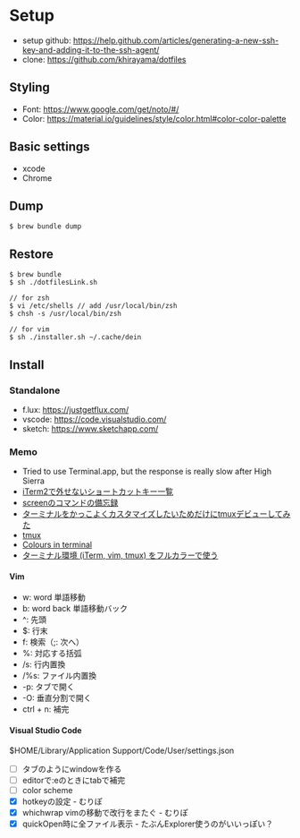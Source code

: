 # Setup

- setup github: https://help.github.com/articles/generating-a-new-ssh-key-and-adding-it-to-the-ssh-agent/
- clone: https://github.com/khirayama/dotfiles

## Styling

- Font: https://www.google.com/get/noto/#/
- Color: https://material.io/guidelines/style/color.html#color-color-palette

## Basic settings

- xcode
- Chrome

## Dump

```
$ brew bundle dump
```

## Restore

```
$ brew bundle
$ sh ./dotfilesLink.sh

// for zsh
$ vi /etc/shells // add /usr/local/bin/zsh
$ chsh -s /usr/local/bin/zsh

// for vim
$ sh ./installer.sh ~/.cache/dein
```

## Install

### Standalone

- f.lux: https://justgetflux.com/
- vscode: https://code.visualstudio.com/
- sketch: https://www.sketchapp.com/

### Memo

- Tried to use Terminal.app, but the response is really slow after High Sierra
- [iTerm2で外せないショートカットキー一覧](https://qiita.com/kenju/items/3bcd9707266a0b427da3)
- [screenのコマンドの備忘録](https://qiita.com/mgoldchild/items/e336618487eb7d90f6d4)
- [ターミナルをかっこよくカスタマイズしたいためだけにtmuxデビューしてみた](https://qiita.com/Frog_woman/items/f6797f2a70c44e42863d#%E7%AF%84%E5%9B%B2%E6%8C%87%E5%AE%9A%E3%81%8C%E3%81%A7%E3%81%8D%E3%81%AA%E3%81%84)
- [tmux](https://wiki.archlinux.jp/index.php/Tmux#Vim_.E3.83.95.E3.83.AC.E3.83.B3.E3.83.89.E3.83.AA.E3.81.AA.E8.A8.AD.E5.AE.9A)
- [Colours in terminal](https://gist.github.com/XVilka/8346728#now-supporting-truecolour)
- [ターミナル環境 (iTerm, vim, tmux) をフルカラーで使う](https://blog.nakanishy.com/truecolor-vim.html)

#### Vim

- w: word 単語移動
- b: word back 単語移動バック
- ^: 先頭
- $: 行末
- f: 検索（;: 次へ）
- %: 対応する括弧
- /s: 行内置換
- /%s: ファイル内置換
- -p: タブで開く
- -O: 垂直分割で開く
- ctrl + n: 補完

#### Visual Studio Code

$HOME/Library/Application Support/Code/User/settings.json

- [ ] タブのようにwindowを作る
- [ ] editorで:eのときにtabで補完
- [ ] color scheme
- [x] hotkeyの設定 - むりぽ
- [x] whichwrap vimの移動で改行をまたぐ - むりぽ
- [x] quickOpen時に全ファイル表示 - たぶんExplorer使うのがいいっぽい？
